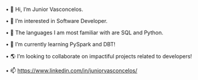 • 👋 Hi, I’m Junior Vasconcelos.

• 👀 I’m interested in Software Developer.

• 🐍 The languages I am most familiar with are SQL and Python.

• 🌱 I’m currently learning PySpark and DBT!

• 🌎 I’m looking to collaborate on impactiful projects related to developers!

• 📫 https://www.linkedin.com/in/juniorvasconcelos/
